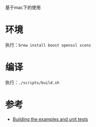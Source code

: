 基于mac下的使用

# 环境
执行：`brew install boost openssl scons`

# 编译
执行：`./scripts/build.sh`

# 参考
* [Building the examples and unit tests](https://github.com/zaphoyd/websocketpp/wiki/Building-the-examples-and-unit-tests)

